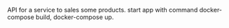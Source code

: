 API for a service to sales some products.
start app with command docker-compose build, docker-compose up.
